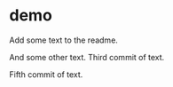 # demo

Add some text to the readme.

And some other text.
Third commit of text.


Fifth commit of text.
